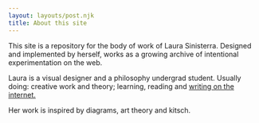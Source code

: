 ```yaml
---
layout: layouts/post.njk
title: About this site  
---
```


<p class="text">
This site is a repository for the body of work of Laura Sinisterra. Designed and implemented by herself, works as a growing archive of intentional experimentation on the web. 
</p>
<p class="text">
Laura is a visual designer and a philosophy undergrad student. Usually doing: creative work and theory; learning, reading and <a href="https://listed.to/@theimpermanent" target="_blank">writing on the internet.</a> 
</p>
<p class="text">
Her work is inspired by diagrams, art theory and kitsch.
</p>

